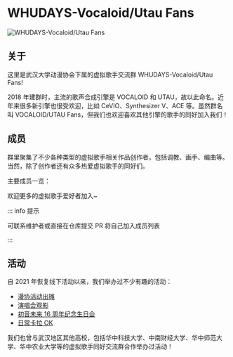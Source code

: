 <link rel="stylesheet" href="/group/vocaloid-utau-fans/styles.css">

# WHUDAYS-Vocaloid/Utau Fans

![WHUDAYS-Vocaloid/Utau Fans](/group/vocaloid-utau-fans/logo.jpg)

## 关于

这里是武汉大学动漫协会下属的虚拟歌手交流群 WHUDAYS-Vocaloid/Utau Fans!

2018 年建群时，主流的歌声合成引擎是 VOCALOID 和 UTAU，故以此命名。近年来很多新引擎也很受欢迎，比如 CeVIO、Synthesizer V、ACE 等。虽然群名叫 VOCALOID/UTAU Fans，但我们也欢迎喜欢其他引擎的歌手的同好加入我们！

## 成员

群里聚集了不少各种类型的虚拟歌手相关作品创作者，包括调教、画手、编曲等。当然，除了创作者还有众多热爱虚拟歌手的同好们。

主要成员一览：

<div class="member-grid">
  <MemberCard
    name="RemeaMiku (岚曦)"
    avatar="https://www.gravatar.com/avatar/7ea3bb38623196a9fe127d460831eb91?s=200&d=identicon&r=g"
    description="绘画苦手 ミク最高！"
    link="/group/vocaloid-utau-fans/members/remeamiku"
    :badges="[
      { type: 'tip', text: '管理员' },
      { type: 'warning', text: '创作者' },
      { type: 'info', text: '维护者' }
    ]"
    :socials="[
      { platform: 'pixiv', url: 'https://www.pixiv.net/users/24701727', icon: '/group/vocaloid-utau-fans/members/sns/pixiv.svg' },
      { platform: 'github', url: 'https://github.com/RemeaMiku', icon: '/group/vocaloid-utau-fans/members/sns/github.svg' },
      { platform: 'bilibili', url: 'https://space.bilibili.com/86866407', icon: '/group/vocaloid-utau-fans/members/sns/bilibili.svg' }
    ]"
  />

<MemberCard
    name="二酸化炭素"
    avatar="https://q1.qlogo.cn/g?b=qq&nk=2078467653&s=100"
    description="霓虹金"
    link=""
    :badges="[
      { type: 'danger', text: '群主' }
    ]"
    :socials="[
    ]"
  />
  <MemberCard
    name="-QuQ-"
    avatar="https://q1.qlogo.cn/g?b=qq&nk=51729575&s=100"
    description=""
    link=""
    :badges="[
      { type: 'tip', text: '管理员' },
      { type: 'info', text: '维护者' }
    ]"
    :socials="[
      { platform: 'github', url: 'https://github.com/shenxianovo', icon: '/group/vocaloid-utau-fans/members/sns/github.svg' },
    ]"
  />
  <MemberCard
    name="a初音ミクz"
    avatar="https://q1.qlogo.cn/g?b=qq&nk=1687165919&s=100"
    description="隔壁华科的内鬼"
    link=""
    :badges="[
      { type: 'tip', text: '管理员' },
    ]"
    :socials="[
    ]"
  />
  <MemberCard
    name="Arccos"
    avatar="https://q1.qlogo.cn/g?b=qq&nk=2163254470&s=100"
    description=""
    link=""
    :badges="[
      { type: 'tip', text: '管理员' },
    ]"
    :socials="[
    ]"
  />
  <MemberCard
    name="烧烤"
    avatar="https://q1.qlogo.cn/g?b=qq&nk=2780072534&s=100"
    description=""
    link=""
    :badges="[
      { type: 'tip', text: '管理员' },
    ]"
    :socials="[
    ]"
    />
    <MemberCard
    name="Imris"
    avatar="https://q1.qlogo.cn/g?b=qq&nk=3161441399&s=100"
    description=""
    link=""
    :badges="[
      { type: 'tip', text: '管理员' },
    ]"
    :socials="[
    ]"
  />
  <MemberCard
    name="InkFea 墨墨羽"
    avatar="/group/vocaloid-utau-fans/members/inkfea/avatar.jpg"
    description="调校师丨Vup偶尔播播"
    link=""
    :badges="[
      { type: 'tip', text: '管理员' },
      { type: 'warning', text: '创作者' },
    ]"
    :socials="[
      { platform: 'bilibili', url: 'https://space.bilibili.com/15135608', icon: '/group/vocaloid-utau-fans/members/sns/bilibili.svg' }
    ]"
  />
  <MemberCard
    name="Jusfans PG"
    avatar="https://q1.qlogo.cn/g?b=qq&nk=943441394&s=100"
    description="中 V 小群主"
    link=""
    :badges="[
      { type: 'danger', text: '群主' },
      { type: 'tip', text: '管理员' },
    ]"
    :socials="[
    ]"
  />
  <MemberCard
    name="浅月明"
    avatar="https://q1.qlogo.cn/g?b=qq&nk=2835365089&s=100"
    description=""
    link=""
    :badges="[
      { type: 'tip', text: '管理员' },
    ]"
    :socials="[
    ]"
  />

  <!-- 
  成员卡模板 - 添加新成员时复制下面的代码并修改相应信息：
  
  <MemberCard
    name="成员名称 (昵称)"
    avatar="头像图片URL"
    description="成员描述"
    link=""
    :badges="[
      { type: 'danger', text: '群主' },
      { type: 'tip', text: '管理员' },
      { type: 'warning', text: '创作者' },
      { type: 'info', text: '维护者' }
    ]"
    :socials="[
      { platform: '平台名', url: '社交媒体链接', icon: '/group/vocaloid-utau-fans/members/sns/图标.svg' }
    ]"
  />

  头像图片说明：
  - 引用静态的图片资源：将头像图片放在 docs/public/group/vocaloid-utau-fans/members/[你名称的文件夹] 目录下，图片名称建议改为 avatar，头像图片URL替换为 /group/vocaloid-utau-fans/members/[你名称的文件夹]/avatar.[图片后缀]，引用时注意格式后缀是 png 还是 jpg 还是 jpeg
  - 引用动态图片链接（推荐）:
    -  QQ 头像：https://q1.qlogo.cn/g?b=qq&nk=[你的 QQ 账号]&s=100
    -  Gravatar 头像：https://www.gravatar.com/avatar/[你的账户邮箱的 MD5 哈希值]?s=200&d=identicon&r=g
  
  导航链接说明：
    如果没有个人介绍详情页面，则不用修改；如果有个人详情页，将页面的 Markdown 文件放到 members 文件夹里，链接改成 /group/vocaloid-utau-fans/members/[Markdown 文件名]
  
  常用社交平台图标（可在 docs/public/group/vocaloid-utau-fans/sns/ 下追加静态资源或指定 URL）：
  - pixiv: /group/vocaloid-utau-fans/sns/pixiv.svg
  - github: /group/vocaloid-utau-fans/sns/github.svg
  - bilibili: /group/vocaloid-utau-fans/sns/bilibili.svg

  -->

</div>

欢迎更多的虚拟歌手爱好者加入~

::: info 提示

   可联系维护者或直接在仓库提交 PR 将自己加入成员列表

:::

## 活动

自 2021 年恢复线下活动以来，我们举办过不少有趣的活动：

- [漫协活动出摊](/group/vocaloid-utau-fans/events/whudays)
- [演唱会观影](/group/vocaloid-utau-fans/events/live-watching)
- [初音未来 16 周年纪念生日会](/group/vocaloid-utau-fans/events/miku16th)
- [日常卡拉 OK](/group/vocaloid-utau-fans/events/karaoke)

我们也曾与武汉地区其他高校，包括华中科技大学、中南财经大学、华中师范大学、华中农业大学等的虚拟歌手同好交流群合作举办过活动！